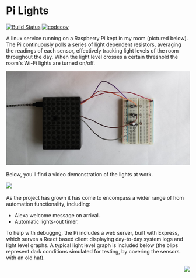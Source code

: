# Pi Lights
[![Build Status](https://travis-ci.com/Mrchazaaa/pi-lights.svg?branch=master)](https://travis-ci.com/Mrchazaaa/pi-lights)
[![codecov](https://codecov.io/gh/Mrchazaaa/pi-lights/branch/master/graph/badge.svg?token=7SV384HJIL)](https://codecov.io/gh/Mrchazaaa/pi-lights)

A linux service running on a Raspberry Pi kept in my room (pictured below). The Pi continuously polls a series of light dependent resistors, averaging the readings of each sensor, effectively tracking light levels of the room throughout the day. When the light level crosses a certain threshold the room's Wi-Fi lights are turned on/off.

![Alt text](pi.jpg?raw=true "Pi Circuitry")

Below, you'll find a video demonstration of the lights at work.

<a href='https://www.youtube.com/watch?v=ZpO6WK41Bb8&ab_channel=Mrchazaaa "Lights Demonstration"'><image src="./videoImage.png"></a>

As the project has grown it has come to encompass a wider range of hom automation functionality, including:
* Alexa welcome message on arrival.
* Automatic lights-out timer.

To help with debuggng, the Pi includes a web server, built with Express, which serves a React based client displaying day-to-day system logs and light level graphs. A typical light level graph is included below (the blips represent dark conditions simulated for testing, by covering the sensors with an old hat).

<image src="./graph.png" style="float: right;">